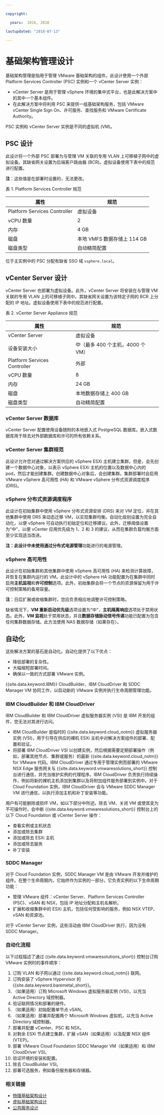 ```yaml
---

copyright:

  years:  2016, 2018

lastupdated: "2018-07-13"

---
```


# 基础架构管理设计

基础架构管理是指用于管理 VMware 基础架构的组件。此设计使用一个外部 Platform Services Controller (PSC) 实例和一个 vCenter Server 实例：
* vCenter Server 是用于管理 vSphere 环境的集中式平台，也是此解决方案中的其中一个基本组件。
* 在此解决方案中将利用 PSC 来提供一组基础架构服务，包括 VMware vCenter Single Sign On、许可服务、查找服务和 VMware Certificate Authority。

PSC 实例和 vCenter Server 实例是不同的虚拟机 (VM)。

## PSC 设计

此设计将一个外部 PSC 部署为与管理 VM 关联的专用 VLAN 上可移植子网中的虚拟设备。其缺省网关设置为后端客户路由器 (BCR)。虚拟设备使用下表中的规范进行配置。

**注**：这些值是在部署时设置的，无法更改。

表 1. Platform Services Controller 规范

|属性|规范|
|------------------------------|--------------------------------|
|Platform Services Controller|虚拟设备|
|vCPU 数量|2|
|内存|4 GB |
|磁盘|本地 VMFS 数据存储上 114 GB|
|磁盘类型|自动精简配置|

位于主实例中的 PSC 分配有缺省 SSO 域 `vsphere.local`。

## vCenter Server 设计

vCenter Server 也部署为虚拟设备。此外，vCenter Server 将安装在与管理 VM 关联的专用 VLAN 上的可移植子网中。其缺省网关设置为该特定子网的 BCR 上分配的 IP 地址。虚拟设备使用下表中的规范进行配置。

表 2. vCenter Server Appliance 规范

|属性|规范|
|------------------------------|-------------------------------------|
|vCenter Server|虚拟设备|
|设备安装大小|中（最多 400 个主机，4000 个 VM）|
|Platform Services Controller|外部|
|vCPU 数量|8|
|内存|24 GB |
|磁盘|本地数据存储上 400 GB|
|磁盘类型|自动精简配置|

### vCenter Server 数据库

vCenter Server 配置使用设备随附的本地嵌入式 PostgreSQL 数据库。嵌入式数据库用于除去对外部数据库和许可的所有依赖关系。

### vCenter Server 集群规范

此设计允许您对通过解决方案供应的 vSphere ESXi 主机建立集群。但是，会先创建一个数据中心对象，以表示 vSphere ESXi 主机的位置以及数据中心内的 pod，然后才能创建集群。创建数据中心对象后，会创建集群。集群部署时会启用 VMware vSphere 高可用性 (HA) 和 VMware vSphere 分布式资源调度程序 (DRS)。

### vSphere 分布式资源调度程序

此设计在初始集群中使用 vSphere 分布式资源安排 (DRS) 来对 VM 定位，并在其他集群中使用 DRS 来动态迁移 VM，以实现集群均衡。自动化级别设置为完全自动化，以便 vSphere 可自动执行初始定位和迁移建议。此外，迁移阈值设置为“中”，以便 vCenter 应用优先级为 1、2 和 3 的建议，从而在集群负载均衡方面至少实现适当改进。

**注：**此设计中未使用通过**分布式电源管理**功能进行的电源管理。

### vSphere 高可用性

此设计在初始集群和其他集群中使用 vSphere 高可用性 (HA) 来检测计算故障，并恢复在集群内运行的 VM。此设计中的 vSphere HA 功能配置为在集群中同时启用**主机监视**和**许可控制**选项。此外，初始集群会将一个节点的资源保留为用于许可控制策略的备用容量。

**注**：日后扩展或收缩集群时，您应负责相应地调整许可控制策略。

缺省情况下，**VM 重新启动优先级**选项设置为“中”，**主机隔离响应**选项处于禁用状态。此外，**VM 监视**处于禁用状态，并且**数据存储脉动信号传递**功能已配置为包含任何集群数据存储。此方法使用 NAS 数据存储（如果存在）。

## 自动化

这些解决方案的基石是自动化。自动化提供了以下优点：
* 降低部署的复杂性。
* 大幅缩短部署时间。
* 确保以一致的方式部署 VMware 实例。

{{site.data.keyword.IBM}} CloudBuilder、IBM CloudDriver 和 SDDC Manager VM 协同工作，以启动新的 VMware 实例并执行生命周期管理功能。

### IBM CloudBuilder 和 IBM CloudDriver

IBM CloudBuilder 和 IBM CloudDriver 虚拟服务器实例 (VSI) 是 IBM 开发的组件，您无法对其进行访问。
* IBM CloudBuilder 是临时的 {{site.data.keyword.cloud_notm}} 虚拟服务器实例 (VSI)，用于引导在供应的裸机 ESXi 主机中对解决方案组件的部署、配置和验证。
* 将部署 IBM CloudDriver VSI 以创建实例，然后根据需要定期部署操作（例如，部署其他节点、集群或服务）的最新 {{site.data.keyword.cloud_notm}} for VMware 代码。IBM CloudDriver 通过专用于管理实例而部署的 VMware NSX Edge 服务网关与 {{site.data.keyword.vmwaresolutions_short}} 控制台进行通信，并充当维护实例的代理程序。IBM CloudDriver 负责执行持续操作，例如将新的裸机主机添加到集群以及将附加组件服务部署到实例中。对于 Cloud Foundation 实例，IBM CloudDriver 会与 VMware SDDC Manager VM 进行通信，以执行添加主机和补丁安装等功能。

用户有可能删除或损坏 VM，如以下部分中所述。除去 VM、关闭 VM 或使其变为不可操作时，会中断 {{site.data.keyword.vmwaresolutions_short}} 控制台上的以下 Cloud Foundation 或 vCenter Server 操作：
* 查看实例或主机状态
* 添加或除去集群
* 添加或除去 ESXi 主机
* 添加或除去服务
* 补丁安装

### SDDC Manager

对于 Cloud Foundation 实例，SDDC Manager VM 是由 VMware 开发并维护的组件。在整个生命周期内，它始终作为实例的一部分。它负责实例的以下生命周期功能：
* 管理 VMware 组件：vCenter Server、Platform Services Controller (PSC)、vSAN 和 NSX，包括 IP 地址分配和主机名解析。
* 扩展和收缩集群中的 ESXi 主机，包括任何受影响的服务，例如 NSX VTEP、vSAN 和资源池。

对于 vCenter Server 实例，这些活动由 IBM CloudDriver 执行，因为没有 SDDC Manager。

### 自动化流程

以下过程描述了通过 {{site.data.keyword.vmwaresolutions_short}} 控制台订购 VMware 实例时的事件顺序：
1.  订购 VLAN 和子网以通过 {{site.data.keyword.cloud_notm}} 联网。
2.  订购安装了 vSphere Hypervisor 的 {{site.data.keyword.baremetal_short}}。
3.  （如果适用）订购 Microsoft Windows 虚拟服务器实例 (VSI)，以充当 Active Directory 域控制器。
4.  验证联网情况和部署的硬件。
5.  （如果适用）初始配置单节点 vSAN。
6.  （如果适用）部署并配置两个 Microsoft Windows 虚拟机，以充当 Active Directory 域控制器。
7.  部署并配置 vCenter、PSC 和 NSX。
8.  对剩余 ESXi 节点建立集群，扩展 vSAN（如果适用）以及配置 NSX 组件 (VTEP)。
9.  部署 VMware Cloud Foundation SDDC Manager VM（如果适用）和 IBM CloudDriver VSI。
10.  验证环境的安装和配置。
11. 除去 CloudBuilder VSI。
12. 部署可选服务，例如备份服务器和存储器。

### 相关链接

* [物理基础架构设计](design_physicalinfrastructure.html)
* [虚拟基础架构设计](design_virtualinfrastructure.html)
* [公共服务设计](design_commonservice.html)

